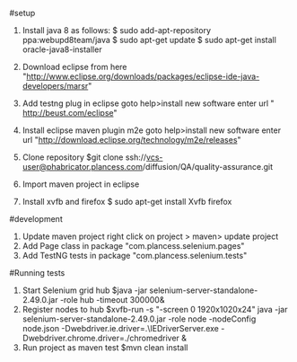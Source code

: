 #setup
1. Install java 8 as follows:
	$ sudo add-apt-repository ppa:webupd8team/java
	$ sudo apt-get update
	$ sudo apt-get install oracle-java8-installer

2. Download eclipse from here "http://www.eclipse.org/downloads/packages/eclipse-ide-java-developers/marsr"

3. Add testng plug in eclipse 
   goto help>install new software
   enter url " http://beust.com/eclipse"
4. Install eclipse maven plugin m2e
	goto help>install new software
    enter url "http://download.eclipse.org/technology/m2e/releases"
5. Clone repository
	$git clone ssh://vcs-user@phabricator.plancess.com/diffusion/QA/quality-assurance.git
6. Import maven project in eclipse
7. Install xvfb and firefox
   $ sudo apt-get install Xvfb firefox


#development

1. Update maven project
   right click on project > maven> update project
2. Add Page class in package "com.plancess.selenium.pages"
3. Add TestNG tests in  package "com.plancess.selenium.tests"

#Running tests

1. Start Selenium grid hub 
 	$java -jar selenium-server-standalone-2.49.0.jar -role hub -timeout 300000&
2. Register nodes to hub 
	$xvfb-run -s "-screen 0 1920x1020x24" java -jar selenium-server-standalone-2.49.0.jar -role node -nodeConfig node.json -Dwebdriver.ie.driver=.\IEDriverServer.exe -Dwebdriver.chrome.driver=./chromedriver &
3. Run project as maven test
	$mvn clean install



